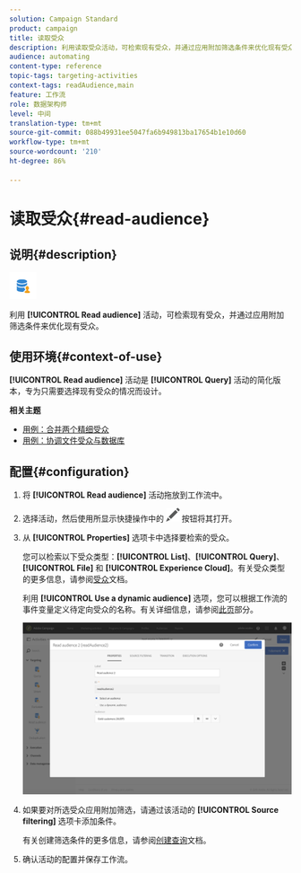 ```yaml
---
solution: Campaign Standard
product: campaign
title: 读取受众
description: 利用读取受众活动，可检索现有受众，并通过应用附加筛选条件来优化现有受众。
audience: automating
content-type: reference
topic-tags: targeting-activities
context-tags: readAudience,main
feature: 工作流
role: 数据架构师
level: 中间
translation-type: tm+mt
source-git-commit: 088b49931ee5047fa6b949813ba17654b1e10d60
workflow-type: tm+mt
source-wordcount: '210'
ht-degree: 86%

---
```



# 读取受众{#read-audience}

## 说明{#description}

![](assets/prefill.png)

利用 **[!UICONTROL Read audience]** 活动，可检索现有受众，并通过应用附加筛选条件来优化现有受众。

## 使用环境{#context-of-use}

**[!UICONTROL Read audience]** 活动是 **[!UICONTROL Query]** 活动的简化版本，专为只需要选择现有受众的情况而设计。

**相关主题**

* [用例：合并两个精细受众](../../automating/using/union-on-two-refined-audiences.md)
* [用例：协调文件受众与数据库](../../automating/using/reconcile-file-audience-with-database.md)

## 配置{#configuration}

1. 将 **[!UICONTROL Read audience]** 活动拖放到工作流中。
1. 选择活动，然后使用所显示快捷操作中的 ![](assets/edit_darkgrey-24px.png) 按钮将其打开。
1. 从 **[!UICONTROL Properties]** 选项卡中选择要检索的受众。

   您可以检索以下受众类型：**[!UICONTROL List]**、**[!UICONTROL Query]**、**[!UICONTROL File]** 和 **[!UICONTROL Experience Cloud]**。有关受众类型的更多信息，请参阅[受众](../../audiences/using/about-audiences.md)文档。

   利用 **[!UICONTROL Use a dynamic audience]** 选项，您可以根据工作流的事件变量定义待定向受众的名称。有关详细信息，请参阅[此页](../../automating/using/customizing-workflow-external-parameters.md)部分。

   ![](assets/readaudience_activity1.png)

1. 如果要对所选受众应用附加筛选，请通过该活动的 **[!UICONTROL Source filtering]** 选项卡添加条件。

   有关创建筛选条件的更多信息，请参阅[创建查询](../../automating/using/editing-queries.md#creating-queries)文档。

1. 确认活动的配置并保存工作流。
